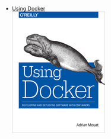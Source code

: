 - [Using Docker](https://github.com/cuongpiger/docker/tree/books/using-docker)<br>
  ![](./img/using-docker-cover.jpeg)